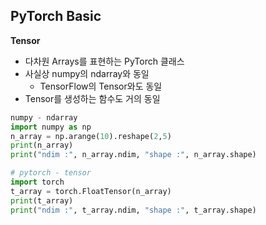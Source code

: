 ## PyTorch Basic

**Tensor**

- 다차원 Arrays를 표현하는 PyTorch 클래스
- 사실상 numpy의 ndarray와 동일
  - TensorFlow의 Tensor와도 동일
- Tensor를 생성하는 함수도 거의 동일

```python
numpy - ndarray
import numpy as np
n_array = np.arange(10).reshape(2,5)
print(n_array)
print("ndim :", n_array.ndim, "shape :", n_array.shape)
```



```python
# pytorch - tensor
import torch
t_array = torch.FloatTensor(n_array)
print(t_array)
print("ndim :", t_array.ndim, "shape :", t_array.shape)
```

